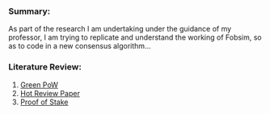 
### Summary:
As part of the research I am undertaking under the guidance of my professor, I am trying to replicate and understand the working of Fobsim, so as to code in a new consensus algorithm...

### Literature Review:
1. [Green PoW](https://www.sciencedirect.com/science/article/abs/pii/S1389128622002432#:~:text=The%20main%20goal%20of%20Green,the%20effect%20of%20censorship%20attack)
1. [Hot Review Paper](https://ieeexplore.ieee.org/abstract/document/8123011/?casa_token=tK5ODEXVrIsAAAAA:zm64ZI58QB9XfCCb6yuX36_jmnohrCH6KCMsQzepCiWmdvJcPw_DAoSDLf4uGinx3EJtTUe_eWXu)
1. [Proof of Stake](https://dl.acm.org/doi/abs/10.1145/2695533.2695545?casa_token=gxXnGbiji28AAAAA:Qvo-1Cn3A8G1PKan7T9T1oa2gdvmvgwWD61fjWKtO8iL3FXEd4wh1URlPrPRbGJ_L6zCQV5XKKaKaBs)
